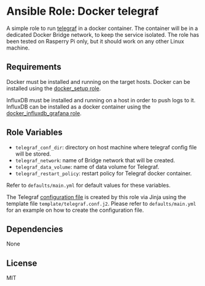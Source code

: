 Ansible Role: Docker telegraf
=========
A simple role to run [telegraf](https://www.influxdata.com/time-series-platform/telegraf/) in a docker container. 
The container will be in a dedicated  Docker Bridge network, to keep the service isolated.
The role has been tested on Rasperry Pi only, but it should work on any other Linux machine.

Requirements
------------

Docker must be installed and running on the target hosts. Docker can be installed using the [docker_setup role](https://github.com/ellolo/ansible-docker_setup). 

InfluxDB must be installed and running on a host in order to push logs to it. InfluxDB can be installed as a docker container using the [docker_influxdb_grafana role](https://github.com/ellolo/ansible-docker_influxdb_grafana). 

Role Variables
--------------

- ``telegraf_conf_dir``: directory on host machine where telegraf config file will be stored.
- ``telegraf_network``: name of Bridge network that will be created.
- ``telegraf_data_volume``: name of data volume for Telegraf.
- ``telegraf_restart_policy``: restart policy for Telegraf docker container.

Refer to ``defaults/main.yml`` for default values for these variables.

The Telegraf [configuration file](https://github.com/influxdata/telegraf/blob/master/docs/CONFIGURATION.md) is created by this role via Jinja using the template file ``template/telegraf.conf.j2``. Please refer to ``defaults/main.yml`` for an example on how to create the configuration file.
 

Dependencies
------------

None

License
-------

MIT
